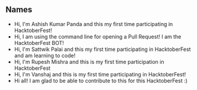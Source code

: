 
## Names


- Hi, I'm Ashish Kumar Panda and this my first time participating in HacktoberFest!
- Hi, I am using the command line for opening a Pull Request! I am the HacktoberFest BOT!
- Hi, I'm Sattwik Palai and this my first time participating in HacktoberFest and am learning to code!
- Hi, I'm Rupesh Mishra and this is my first time participation in HacktoberFest
- Hi, I'm  Vanshaj and this is my first time participating in HacktoberFest! 
- Hi all! I am glad to be able to contribute to this for this HacktoberFest :)